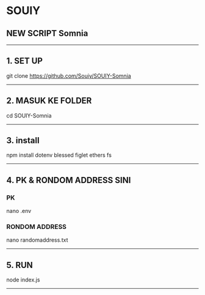 # SOUIY
## NEW SCRIPT Somnia

---

## 1. SET UP
git clone https://github.com/Souiy/SOUIY-Somnia

---

## 2. MASUK KE FOLDER
cd SOUIY-Somnia

---

## 3. install 
npm install dotenv blessed figlet ethers fs

---

## 4. PK & RONDOM ADDRESS SINI
### PK

nano .env

### RONDOM ADDRESS

nano randomaddress.txt


---

## 5. RUN
node index.js

---
